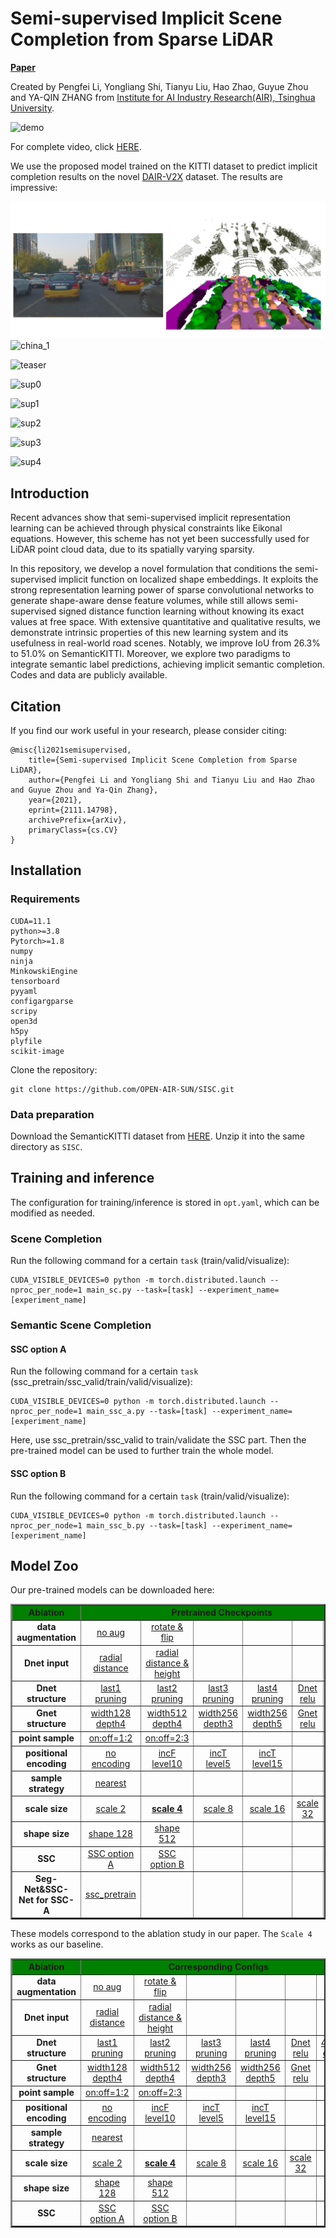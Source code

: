 # Semi-supervised Implicit Scene Completion from Sparse LiDAR

[**Paper**](https://arxiv.org/pdf/2111.14798.pdf) 

Created by Pengfei Li, Yongliang Shi, Tianyu Liu, Hao Zhao, Guyue Zhou and YA-QIN ZHANG from <a href="http://air.tsinghua.edu.cn/EN/" target="_blank">Institute for AI Industry Research(AIR), Tsinghua University</a>.

![demo](doc/demo.gif)

For complete video, click [HERE](https://youtu.be/8x_XOSrr5K0).

We use the proposed model trained on the KITTI dataset to predict implicit completion results on the novel [DAIR-V2X](http://air.tsinghua.edu.cn/dair-v2x/) dataset. The results are impressive:

![china](doc/v2x.jpg)
![china_1](doc/v2x.gif)



![teaser](doc/qualitative.png)

![sup0](doc/qualitative_0.png)

![sup1](doc/qualitative_1.png)

![sup2](doc/qualitative_2.png)

![sup3](doc/qualitative_3.png)

![sup4](doc/qualitative_4.png)


## Introduction

Recent advances show that semi-supervised implicit representation learning can be achieved through physical constraints like Eikonal equations. However, this scheme has not yet been successfully used for LiDAR point cloud data, due to its spatially varying sparsity. 

In this repository, we develop a novel formulation that conditions the semi-supervised implicit function on localized shape embeddings. It exploits the strong representation learning power of sparse convolutional networks to generate shape-aware dense feature volumes, while still allows semi-supervised signed distance function learning without knowing its exact values at free space. With extensive quantitative and qualitative results, we demonstrate intrinsic properties of this new learning system and its usefulness in real-world road scenes. Notably, we improve IoU from 26.3\% to 51.0\% on SemanticKITTI. Moreover, we explore two paradigms to integrate semantic label predictions, achieving implicit semantic completion. Codes and data are publicly available.

## Citation

If you find our work useful in your research, please consider citing:

    @misc{li2021semisupervised,
        title={Semi-supervised Implicit Scene Completion from Sparse LiDAR}, 
        author={Pengfei Li and Yongliang Shi and Tianyu Liu and Hao Zhao and Guyue Zhou and Ya-Qin Zhang},
        year={2021},
        eprint={2111.14798},
        archivePrefix={arXiv},
        primaryClass={cs.CV}
    }

## Installation

### Requirements
    
    CUDA=11.1
    python>=3.8
    Pytorch>=1.8
    numpy
    ninja
    MinkowskiEngine
    tensorboard
    pyyaml
    configargparse
    scripy
    open3d
    h5py
    plyfile
    scikit-image



Clone the repository:
    
    git clone https://github.com/OPEN-AIR-SUN/SISC.git


### Data preparation

Download the SemanticKITTI dataset from 
[HERE](http://semantic-kitti.org/assets/data_odometry_voxels.zip). Unzip it into the same directory as `SISC`.



## Training and inference
The configuration for training/inference is stored in `opt.yaml`, which can be modified as needed.

### Scene Completion

Run the following command for a certain `task` (train/valid/visualize):

    CUDA_VISIBLE_DEVICES=0 python -m torch.distributed.launch --nproc_per_node=1 main_sc.py --task=[task] --experiment_name=[experiment_name]


### Semantic Scene Completion
#### SSC option A
Run the following command for a certain `task` (ssc_pretrain/ssc_valid/train/valid/visualize):

    CUDA_VISIBLE_DEVICES=0 python -m torch.distributed.launch --nproc_per_node=1 main_ssc_a.py --task=[task] --experiment_name=[experiment_name]

Here, use ssc_pretrain/ssc_valid to train/validate the SSC part. Then the pre-trained model can be used to further train the whole model.

#### SSC option B
Run the following command for a certain `task` (train/valid/visualize):

    CUDA_VISIBLE_DEVICES=0 python -m torch.distributed.launch --nproc_per_node=1 main_ssc_b.py --task=[task] --experiment_name=[experiment_name]


## Model Zoo
Our pre-trained models can be downloaded here:
<table border="2">
    <tr>
        <td style="background-color:green"><center><b>Ablation</td> 
        <td style="background-color:green" colspan="6"><center><b>Pretrained Checkpoints</td> 
   </tr>
    <tr>
        <td><b><center>data augmentation</td>    
        <td width="150">
            <a href="https://drive.google.com/file/d/1emXd-yTPfBf2gBmnggIANxCDg73mnPn5/view?usp=sharing">
                    <center>no aug
            </a>
        </td>  
        <td>
            <a href="https://drive.google.com/file/d/1a1TzSgBwPs_IKkkaS2CdUa4hrmiKYq4_/view?usp=sharing">
                    <center>rotate & flip
            </a>
        </td>  
        <td>
        </td>  
        <td>
        </td>  
        <td>
        </td>  
        <td>
        </td>  
    </tr>
    <tr>
        <td><b><center>Dnet input</td>    
        <td>
            <a href="https://drive.google.com/file/d/1GwWAHlHkg--07UzPq37nyCzh0Mnx__55/view?usp=sharing">
                    <center>radial distance
            </a>
        </td>  
        <td>
            <a href="https://drive.google.com/file/d/1IHzXW6DjaYYvr76vtPPEr6sspojx8-Ba/view?usp=sharing">
                    <center>radial distance & height
            </a>
        </td> 
        <td>
        </td>  
        <td>
        </td> 
        <td>
        </td> 
        <td>
        </td> 
    </tr>
    <tr>
        <td><b><center>Dnet structure</td>    
        <td>
            <a href="https://drive.google.com/file/d/1jwHxrRH5xaW95MgaiQ1lYTg8l57E6Taj/view?usp=sharing">
                    <center>last1 pruning
            </a>
        </td>  
        <td>
            <a href="https://drive.google.com/file/d/1ydzQx4loYYkICJKJi20YG6t05Osb3Djr/view?usp=sharing">
                    <center>last2 pruning
            </a>
        </td>  
        <td>
            <a href="https://drive.google.com/file/d/1jrugPHXjrv7z5PUQxF_rM-yFGjeHZD_8/view?usp=sharing">
                    <center>last3 pruning
            </a>
        </td>  
        <td>
            <a href="https://drive.google.com/file/d/1TpkvCEtRGls3ZJklyOiDYwKoUGEH4cCZ/view?usp=sharing">
                    <center>last4 pruning
            </a>
        </td>  
        <td>
            <a href="https://drive.google.com/file/d/1S59qwyUgl14vAC-Ri8jZxKAK2B50bKnt/view?usp=sharing">
                    <center>Dnet relu
            </a>
        </td>  
        <td>
            <a href="https://drive.google.com/file/d/1A6_wyJHVZRHudwtaD5w5HebCiv_oL7bY/view?usp=sharing">
                    <center>4convs output
            </a>
        </td>  
    </tr>
    <tr>
        <td><b><center>Gnet structure</td>    
        <td>
            <a href="https://drive.google.com/file/d/19vX4i773A6Df6YLTdyP_MxzoR8KCX1Gf/view?usp=sharing">
                    <center>width128 depth4
            </a>
        </td>  
        <td>
            <a href="https://drive.google.com/file/d/1SED3cV4Fc6Sf2F3bIaf8l5KwgkqI6RMu/view?usp=sharing">
                    <center>width512 depth4
            </a>
        </td>  
        <td>
            <a href="https://drive.google.com/file/d/1s1WBgNhr_gImO-wDNNGqwcHOziRjTXh5/view?usp=sharing">
                    <center>width256 depth3
            </a>
        </td>  
        <td>
            <a href="https://drive.google.com/file/d/1-rVag5fkg3l1WzvyjS4zpKZQBowkXj7p/view?usp=sharing">
                    <center>width256 depth5
            </a>
        </td> 
        <td>
            <a href="https://drive.google.com/file/d/1IW6wUFTej_wBwzSWwFQe5iOT5KXke2Pm/view?usp=sharing">
                    <center>Gnet relu
            </a>
        </td>
        <td>
        </td> 
    </tr>
    <tr>
        <td><b><center>point sample</td>    
        <td>
            <a href="https://drive.google.com/file/d/1qBx3ZKAwRhdZ-BvFsJcUZI1MqPBUli26/view?usp=sharing">
                    <center>on:off=1:2
            </a>
        </td>  
        <td>
            <a href="https://drive.google.com/file/d/1DzxctLzRBmm_W23O2Jum9kqSZGQ-JMXp/view?usp=sharing">
                    <center>on:off=2:3
            </a>
        </td>
        <td>
        </td>  
        <td>
        </td>  
        <td>
        </td>  
        <td>
        </td>  
    </tr>
    <tr>
        <td><b><center>positional encoding</td>    
        <td>
            <a href="https://drive.google.com/file/d/1MTiB5BgrSMj0tEmz7UykVcUKGgkOJr0J/view?usp=sharing">
                    <center>no encoding
            </a>
        </td>  
        <td>
            <a href="https://drive.google.com/file/d/12Eoyb1ClU75F_p37wyssVD7INJy2KlHO/view?usp=sharing">
                    <center>incF level10
            </a>
        </td>  
        <td>
            <a href="https://drive.google.com/file/d/1j46UUuLoRT-8eH6VlyNbJEbU3SRU3oEY/view?usp=sharing">
                    <center>incT level5
            </a>
        </td>  
        <td>
            <a href="https://drive.google.com/file/d/1RLl_OjhrdSnqtXL88-Q1hXszEtBd-gVD/view?usp=sharing">
                    <center>incT level15
            </a>
        </td>      
        <td>
        </td>      
        <td>
        </td>      
    </tr>
    <tr>
        <td><b><center>sample strategy</td>    
        <td>
            <a href="https://drive.google.com/file/d/1RQgA_NAuNcBCXDtHTgEatkBme7GfumLG/view?usp=sharing">
                    <center>nearest
            </a>
        </td>     
        <td>
        </td>  
        <td>
        </td>  
        <td>
        </td>  
        <td>
        </td>  
        <td>
        </td>  
    </tr>
    <tr>
        <td><b><center>scale size</td>    
        <td>
            <a href="https://drive.google.com/file/d/1hJb4woXN5uuG7WKOKgwvLzkWxC-Smh5L/view?usp=sharing">
                    <center>scale 2
            </a>
        </td>  
        <td>
            <a href="https://drive.google.com/file/d/18YPYrKvC7KcMp0nLqU98WnjJs6JTKsda/view?usp=sharing">
                    <center> <b> <u> scale 4
            </a>
        </td>  
        <td>
            <a href="https://drive.google.com/file/d/1D8DLWcGFxrFR5_RtrNlV1-Ov7-JPIdTT/view?usp=sharing">
                    <center>scale 8
            </a>
        </td>  
        <td>
            <a href="https://drive.google.com/file/d/1lAhTYSJQmdAdTWcIpCAHkbOb4UBItMgf/view?usp=sharing">
                    <center>scale 16
            </a>
        </td>  
        <td>
            <a href="https://drive.google.com/file/d/1tNrCnqmcb8_xgBEL5elis36E3yrSrMLv/view?usp=sharing">
                    <center>scale 32
            </a>
        </td>  
        <td>
        </td>  
    </tr>
    <tr>
        <td><b><center>shape size</td>    
        <td>
            <a href="https://drive.google.com/file/d/1iM2xVFh1Qk27HMKhKp5WyjkSoxsAJqoI/view?usp=sharing">
                    <center>shape 128
            </a>
        </td>  
        <td>
            <a href="https://drive.google.com/file/d/1QDngtgrYjoMlk4ZKi6bODH8XJnj1aN0N/view?usp=sharing">
                    <center>shape 512
            </a>
        </td>  
        <td>
        </td>  
        <td>
        </td>  
        <td>
        </td>  
        <td>
        </td>  
    </tr>
    <tr>
        <td><b><center>SSC</td>    
        <td>
            <a href="https://drive.google.com/file/d/17e5M2Z-TFcplfL61b54Zea8lCrBylqyT/view?usp=sharing">
                    <center>SSC option A
            </a>
        </td>  
        <td>
            <a href="https://drive.google.com/file/d/1eecCo4_fyuOcfn2zTidSq07xYRrWpfjN/view?usp=sharing">
                    <center>SSC option B
            </a>
        </td>  
        <td>
        </td>  
        <td>
        </td>  
        <td>
        </td>  
        <td>
        </td>  
    </tr>
    <tr>
        <td><b><center>Seg-Net&SSC-Net for SSC-A</td>    
        <td>
            <a href="https://drive.google.com/file/d/1zDUgd-NSpwaOQ4vKH-K-r_yF66n1OSYj/view?usp=sharing">
                    <center>ssc_pretrain
            </a>
        </td>     
        <td>
        </td>  
        <td>
        </td>  
        <td>
        </td>  
        <td>
        </td>  
        <td>
        </td>  
    </tr>
</table>


These models correspond to the ablation study in our paper. The `Scale 4` works as our baseline.

<table border="2">
    <tr>
        <td style="background-color:green"><center><b>Ablation</td> 
        <td style="background-color:green" colspan="6"><center><b>Corresponding Configs</td> 
   </tr>
    <tr>
        <td><b><center>data augmentation</td>    
        <td width="150">
            <a href="https://drive.google.com/file/d/1CDpWMqX5KGqIQBpboA-9DGPlLDbNxE03/view?usp=sharing">
                    <center>no aug
            </a>
        </td>  
        <td>
            <a href="https://drive.google.com/file/d/18sO3s3eGnnabxI3a4yA4ijb1VQ5jteJB/view?usp=sharing">
                    <center>rotate & flip
            </a>
        </td>  
        <td>
        </td>  
        <td>
        </td>  
        <td>
        </td>  
        <td>
        </td>  
    </tr>
    <tr>
        <td><b><center>Dnet input</td>    
        <td>
            <a href="https://drive.google.com/file/d/1UU0gc7s-DEncDhFWEGUmPJo9XnaoJZ4N/view?usp=sharing">
                    <center>radial distance
            </a>
        </td>  
        <td>
            <a href="https://drive.google.com/file/d/1GaZajOquy4ZNP6Z1e9sftM2YhTLayh_E/view?usp=sharing">
                    <center>radial distance & height
            </a>
        </td> 
        <td>
        </td>  
        <td>
        </td> 
        <td>
        </td> 
        <td>
        </td> 
    </tr>
    <tr>
        <td><b><center>Dnet structure</td>    
        <td>
            <a href="https://drive.google.com/file/d/1iOtUKn3RTBvnvtj9COsqyYVZrrA-r0q-/view?usp=sharing">
                    <center>last1 pruning
            </a>
        </td>  
        <td>
            <a href="https://drive.google.com/file/d/1VR_i1xTtToxgrdfb2OniXjgnbZQrpOLD/view?usp=sharing">
                    <center>last2 pruning
            </a>
        </td>  
        <td>
            <a href="https://drive.google.com/file/d/1iCE_6cQasoBZa5SSww4Ke1Ky1B1Ytl7o/view?usp=sharing">
                    <center>last3 pruning
            </a>
        </td>  
        <td>
            <a href="https://drive.google.com/file/d/1-4p306ZsYpuKAgUFeLaZLmoiojKvCIrv/view?usp=sharing">
                    <center>last4 pruning
            </a>
        </td>  
        <td>
            <a href="https://drive.google.com/file/d/1sDNYFfazWwEkmKDxQnEDviKQNEapwzUV/view?usp=sharing">
                    <center>Dnet relu
            </a>
        </td>  
        <td>
            <a href="https://drive.google.com/file/d/1l_fbaHmaGu19QR7iwgJLJsAEj1KNVsJg/view?usp=sharing">
                    <center>4convs output
            </a>
        </td>  
    </tr>
    <tr>
        <td><b><center>Gnet structure</td>    
        <td>
            <a href="https://drive.google.com/file/d/1WQ0zYloUFpJkOnugasgI8JUwoiFJTHbT/view?usp=sharing">
                    <center>width128 depth4
            </a>
        </td>  
        <td>
            <a href="https://drive.google.com/file/d/1LbZT85TJKYuvljr4KEEwxPmW8TOdD-UD/view?usp=sharing">
                    <center>width512 depth4
            </a>
        </td>  
        <td>
            <a href="https://drive.google.com/file/d/1_4o5t4LJKx5A0j7Oc6YgLQNDMhA3old6/view?usp=sharing">
                    <center>width256 depth3
            </a>
        </td>  
        <td>
            <a href="https://drive.google.com/file/d/1hb6ObirbJKUQTfws1wRPdTuVhMYDg5cC/view?usp=sharing">
                    <center>width256 depth5
            </a>
        </td> 
        <td>
            <a href="https://drive.google.com/file/d/1_fElZNPrxRlnG1mk88E-FbZAqV9Bj6Xr/view?usp=sharing">
                    <center>Gnet relu
            </a>
        </td>
        <td>
        </td> 
    </tr>
    <tr>
        <td><b><center>point sample</td>    
        <td>
            <a href="https://drive.google.com/file/d/1Q6F4od-4aMcJk98V-Yt20POYx3hDkwIU/view?usp=sharing">
                    <center>on:off=1:2
            </a>
        </td>  
        <td>
            <a href="https://drive.google.com/file/d/1CBYpkw3ras7dt5XKioaDFABinNTuOgZK/view?usp=sharing">
                    <center>on:off=2:3
            </a>
        </td>
        <td>
        </td>  
        <td>
        </td>  
        <td>
        </td>  
        <td>
        </td>  
    </tr>
    <tr>
        <td><b><center>positional encoding</td>    
        <td>
            <a href="https://drive.google.com/file/d/1DF-_Kizocc9dyArAYgRrjgjWXUZgDVpX/view?usp=sharing">
                    <center>no encoding
            </a>
        </td>  
        <td>
            <a href="https://drive.google.com/file/d/1ksFSRjd80mM71SqiymojsxK87-kdzXt6/view?usp=sharing">
                    <center>incF level10
            </a>
        </td>  
        <td>
            <a href="https://drive.google.com/file/d/1Q8ChxbWU2mXRPv1BMwviX8javh03YmvF/view?usp=sharing">
                    <center>incT level5
            </a>
        </td>  
        <td>
            <a href="https://drive.google.com/file/d/1paafCI0b8ZmOUnxwtFEPqEyI0HcsHk_f/view?usp=sharing">
                    <center>incT level15
            </a>
        </td>      
        <td>
        </td>      
        <td>
        </td>      
    </tr>
    <tr>
        <td><b><center>sample strategy</td>    
        <td>
            <a href="https://drive.google.com/file/d/1BSoA7Veg3Y_lMpkwFUcc3SVafP5qyrpa/view?usp=sharing">
                    <center>nearest
            </a>
        </td>     
        <td>
        </td>  
        <td>
        </td>  
        <td>
        </td>  
        <td>
        </td>  
        <td>
        </td>  
    </tr>
    <tr>
        <td><b><center>scale size</td>    
        <td>
            <a href="https://drive.google.com/file/d/1LYmhl1HfT1YYVbIpxnugvOeNKWaA95QL/view?usp=sharing">
                    <center>scale 2
            </a>
        </td>  
        <td>
            <a href="https://drive.google.com/file/d/1P_mZcXCdme6BFWBTCpJCNQcKb4Ye5A83/view?usp=sharing">
                    <center> <b> <u> scale 4
            </a>
        </td>  
        <td>
            <a href="https://drive.google.com/file/d/1vAVno6ZKBwqqSkwhPRnh_f-YtOhbN16g/view?usp=sharing">
                    <center>scale 8
            </a>
        </td>  
        <td>
            <a href="https://drive.google.com/file/d/1YZK9irwZSBAmCIq6rNCgn8cHrpWor-Jr/view?usp=sharing">
                    <center>scale 16
            </a>
        </td>  
        <td>
            <a href="https://drive.google.com/file/d/1xkYE_xm--LuT-BRsR92ti1YytmVo2rY_/view?usp=sharing">
                    <center>scale 32
            </a>
        </td>  
        <td>
        </td>  
    </tr>
    <tr>
        <td><b><center>shape size</td>    
        <td>
            <a href="https://drive.google.com/file/d/1lDxWYxLlwP1guHxIkebRieGUOdU9fbg2/view?usp=sharing">
                    <center>shape 128
            </a>
        </td>  
        <td>
            <a href="https://drive.google.com/file/d/1rltYF8TnzuqmvwAC3a_nzYE4sXyHAlL8/view?usp=sharing">
                    <center>shape 512
            </a>
        </td>  
        <td>
        </td>  
        <td>
        </td>  
        <td>
        </td>  
        <td>
        </td>  
    </tr>
    <tr>
        <td><b><center>SSC</td>    
        <td>
            <a href="https://drive.google.com/file/d/1agpi1v3tfDzMXq0vzMTbd1lXUYQz1NYT/view?usp=sharing">
                    <center>SSC option A
            </a>
        </td>  
        <td>
            <a href="https://drive.google.com/file/d/1WJq8_e298APLKdiY1xolJQcziWTX3yu4/view?usp=sharing">
                    <center>SSC option B
            </a>
        </td>  
        <td>
        </td>  
        <td>
        </td>  
        <td>
        </td>  
        <td>
        </td>  
    </tr>
</table>

